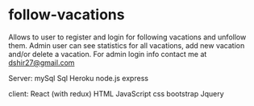 # follow-vacations

Allows to user to register and login for following vacations and unfollow them.
Admin user can see statistics for all vacations, add new vacation and/or delete a vacation.
For admin login info contact me at dshir27@gmail.com

Server:
mySql
Sql
Heroku
node.js
express


client:
React (with redux)
HTML
JavaScript
css
bootstrap
Jquery

